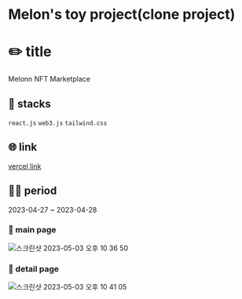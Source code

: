 # Melon's toy project(clone project)

# ✏️ title
Melonn NFT Marketplace

## 🔨 stacks
`react.js` `web3.js` `tailwind.css`

## :globe_with_meridians: link
[vercel link](https://melonn-nft-market.vercel.app/)

## :technologist: period
2023-04-27 ~ 2023-04-28

### :page_facing_up: main page

![스크린샷 2023-05-03 오후 10 36 50](https://user-images.githubusercontent.com/79883658/235932689-e03478c4-0e29-441a-b590-a6a1ce897fdb.png)

### :page_facing_up: detail page
![스크린샷 2023-05-03 오후 10 41 05](https://user-images.githubusercontent.com/79883658/235933313-4debc09d-d60a-4080-bac1-d368d702745f.png)
